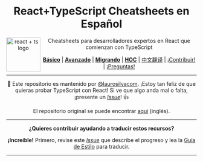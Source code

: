 <div align="center">

<h1>React+TypeScript Cheatsheets en Español</h1>

<a href="https://github.com/typescript-cheatsheets/react-typescript-cheatsheet/issues/81">
  <img
    height="90"
    width="90"
    alt="react + ts logo"
    src="https://user-images.githubusercontent.com/6764957/53868378-2b51fc80-3fb3-11e9-9cee-0277efe8a927.png"
    align="left"
  />
</a>

<p>Cheatsheets para desarrolladores expertos en React que comienzan con TypeScript</p>

[**Básico**](https://github.com/typescript-cheatsheets/react-typescript-cheatsheet#basic-cheatsheet-table-of-contents) |
[**Avanzado**](https://github.com/typescript-cheatsheets/react-typescript-cheatsheet/blob/master/ADVANCED.md) |
[**Migrando**](https://github.com/typescript-cheatsheets/react-typescript-cheatsheet/blob/master/MIGRATING.md) |
[**HOC**](https://github.com/typescript-cheatsheets/react-typescript-cheatsheet/blob/master/HOC.md) |
[中文翻译](https://github.com/fi3ework/blog/tree/master/react-typescript-cheatsheet-cn) |
[¡Contribuir!](https://github.com/typescript-cheatsheets/react-typescript-cheatsheet/blob/master/CONTRIBUTING.md) |
[¡Preguntas!](https://github.com/typescript-cheatsheets/react-typescript-cheatsheet-es/issues/new)

---

:wave: Este repositorio es mantenido por [@laurosilvacom](https://twitter.com/laurosilvacom). ¡Estoy tan feliz de que quieras probar TypeScript con React! Si ve que algo anda mal o falta, ¡presente un [_Issue_](https://github.com/typescript-cheatsheets/react-typescript-cheatsheet-es/issues/new)! :+1:

El repositorio original se puede encontrar [aquí](https://github.com/typescript-cheatsheets/react-typescript-cheatsheet) (inglés).

---

**¿Quieres contribuir ayudando a traducir estos recursos?**

**¡Increíble!** Primero, revise este _[Issue](https://github.com/typescript-cheatsheets/react-typescript-cheatsheet-es/issues/2)_ que describe el progreso y lea la [Guía de Estilo](https://github.com/typescript-cheatsheets/react-typescript-cheatsheet-es/blob/master/GUIA.md) para traducir.

---

</div>
